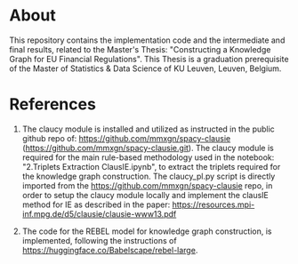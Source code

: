 # About
This repository contains the implementation code and the intermediate and final results, related to the Master's Thesis: "Constructing a Knowledge Graph for EU Financial Regulations". This Thesis is a graduation prerequisite of the Master of Statistics & Data Science of KU Leuven, Leuven, Belgium. 


# References 

1) The claucy module is installed and utilized as instructed in the public github repo of: https://github.com/mmxgn/spacy-clausie (https://github.com/mmxgn/spacy-clausie.git). The claucy module is required for the main rule-based methodology used in the notebook: "2.Triplets Extraction ClausIE.ipynb", to extract the triplets required for the knowledge graph construction. The claucy_pl.py script is directly imported from the https://github.com/mmxgn/spacy-clausie repo, in order to setup the claucy module locally and implement the clausIE method for IE as described in the paper: https://resources.mpi-inf.mpg.de/d5/clausie/clausie-www13.pdf

2) The code for the REBEL model for knowledge graph construction, is implemented, following the instructions of https://huggingface.co/Babelscape/rebel-large. 
